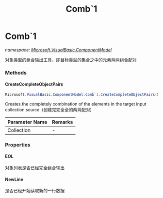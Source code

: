 ﻿---
title: Comb`1
---

# Comb`1
_namespace: [Microsoft.VisualBasic.ComponentModel](N-Microsoft.VisualBasic.ComponentModel.html)_

对象类型的组合输出工具，即目标类型的集合之中的元素两两组合配对

### Methods

#### CreateCompleteObjectPairs
```csharp
Microsoft.VisualBasic.ComponentModel.Comb`1.CreateCompleteObjectPairs(System.Collections.Generic.IEnumerable{`0})
```
Creates the completely combination of the elements in the target input collection source.
 (创建完完全全的两两配对)

|Parameter Name|Remarks|
|--------------|-------|
|Collection|-|




### Properties

#### EOL
对象列表是否已经完全组合输出
#### NewLine
是否已经开始读取新的一行数据

